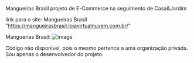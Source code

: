 Mangueiras Brasil projeto de E-Commerce na seguimento de Casa&Jardim

link para o site: Mangueiras Brasil "https://mangueirasbrasil.lojavirtualnuvem.com.br/"

Manguerias Brasil: ![image](https://user-images.githubusercontent.com/93685598/215597870-99e00f6b-29a2-454b-83f4-03feab6e8e78.png)




Código não disponível, pois o mesmo pertence a uma organização privada. Sou apenas o desenvolvedor do projeto. 
